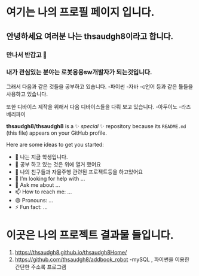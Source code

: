 # 여기는 나의 프로필 페이지 입니다.
## 안녕하세요 여러분 나는 thsaudgh8이라고 합니다.
### 만나서 반갑고 👋

### 내가 관심있는 분야는 로봇응용sw개발자가 되는것입니다.

그래서 다음과 같은 것들을 공부하고 있습니다.
-파이썬
-자바
-c언어 등과 같은 튤들을 사용하고 있습니다.

또한 디바이스 제작을 위해서 다음 디바이스들을 다뤄 보고 있습니다.
-아두이노
-라즈베리파이


**thsaudgh8/thsaudgh8** is a ✨ _special_ ✨ repository because its `README.md` (this file) appears on your GitHub profile.

Here are some ideas to get you started:

- 🔭 나는 지금 학생입니다.
- 🌱 공부 하고 있는 것은 위에 열거 했어요
- 👯 나의 친구들과 자율주행 관련된 프로젝트등을 하고있어요
- 🤔 I’m looking for help with ...
- 💬 Ask me about ...
- 📫 How to reach me: ...
- 😄 Pronouns: ...
- ⚡ Fun fact: ...

# 이곳은 나의 프로젝트 결과물 들입니다.

1. https://thsaudgh8.github.io/thsaudgh8Home/  
2. https://github.com/thsaudgh8/addbook_robot    -mySQL , 파이썬을 이용한 간단한 주소록 프로그램
